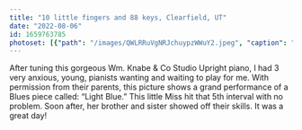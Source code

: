 ```yaml
---
title: "10 little fingers and 88 keys, Clearfield, UT"
date: "2022-08-06"
id: 1659763785
photoset: [{"path": "/images/QWLRRuVgNRJchuypzWWuY2.jpeg", "caption": "", "thumbnail": "True"}]
---
```

After tuning this gorgeous Wm. Knabe & Co Studio Upright piano, I had 3 very anxious, young, pianists wanting and waiting to play for me. With permission from their parents, this picture shows  a grand performance of a Blues piece called: “Light Blue.” This little Miss hit that 5th interval with no problem. Soon after, her brother and sister showed off their skills. It was a great day!